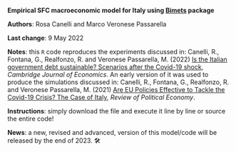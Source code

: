 **Empirical SFC macroeconomic model for Italy using [Bimets](https://github.com/cran/bimets) package**

**Authors**: Rosa Canelli and Marco Veronese Passarella

**Last change**: 9 May 2022

**Notes**: this `R` code reproduces the experiments discussed in: Canelli, R., Fontana, G., Realfonzo, R. and Veronese Passarella, M. (2022) [Is the Italian government debt sustainable? Scenarios after the Covid-19 shock](https://academic.oup.com/cje/article-abstract/46/3/581/6584486), *Cambridge Journal of Economics*. An early version of it was used to produce the simulations discussed in: Canelli, R., Fontana, G., Realfonzo, R. and Veronese Passarella, M. (2021) [Are EU Policies Effective to Tackle the Covid-19 Crisis? The Case of Italy](https://www.tandfonline.com/doi/full/10.1080/09538259.2021.1876477), *Review of Political Economy*.

**Instructions**: simply download the file and execute it line by line or source the entire code!

**News**: a new, revised and advanced, version of this model/code will be released by the end of 2023. 🛠️
